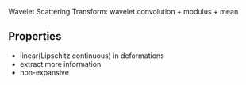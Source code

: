 Wavelet Scattering Transform: wavelet convolution + modulus + mean
## Properties
- linear(Lipschitz continuous) in deformations
- extract more information
- non-expansive
